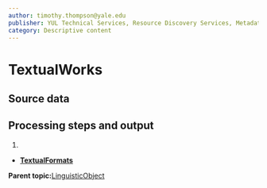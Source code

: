 ```yaml
---
author: timothy.thompson@yale.edu
publisher: YUL Technical Services, Resource Discovery Services, Metadata Services Unit
category: Descriptive content
---
```


# TextualWorks

## Source data

## Processing steps and output

1.  
-   **[TextualFormats](../../concepts/supertypes/textualformats.md)**  


**Parent topic:**[LinguisticObject](../../concepts/supertypes/linguisticobject.md)


